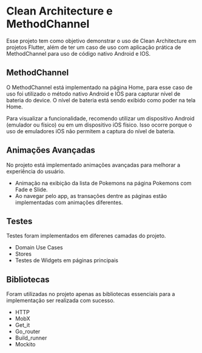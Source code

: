 # Clean Architecture e MethodChannel

Esse projeto tem como objetivo demonstrar o uso de Clean Architecture em projetos Flutter, além de ter um caso de uso com aplicação prática de MethodChannel para uso de código nativo Android e IOS.

## MethodChannel
O MethodChannel está implementado na página Home, para esse caso de uso foi utilizado o método nativo Android e IOS para capturar nível de bateria do device.
O nível de bateria está sendo exibido como poder na tela Home.

Para visualizar a funcionalidade, recomendo utilizar um dispositivo Android (emulador ou físico) ou em um dispositivo iOS físico. Isso ocorre porque o uso de emuladores iOS não permitem a captura do nível de bateria.

## Animações Avançadas
No projeto está implementado animações avançadas para melhorar a experiência do usuário. 
- Animação na exibição da lista de Pokemons na página Pokemons com Fade e Slide.
- Ao navegar pelo app, as transações dentre as páginas estão implementadas com animações diferentes.

## Testes
Testes foram implementados em diferenes camadas do projeto. 
- Domain Use Cases
- Stores
- Testes de Widgets em páginas principais

## Bibliotecas
Foram utilizadas no projeto apenas as bibliotecas essenciais para a implementação ser realizada com sucesso.
- HTTP
- MobX
- Get_it
- Go_router
- Build_runner
- Mockito
